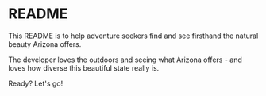 # README

This README is to help adventure seekers find and see firsthand the natural beauty Arizona offers.

The developer loves the outdoors and seeing what Arizona offers - and loves how diverse this beautiful state really is.

Ready? Let's go!